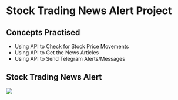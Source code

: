 # Stock Trading News Alert Project
## Concepts Practised
- Using API to Check for Stock Price Movements
- Using API to Get the News Articles
- Using API to Send Telegram Alerts/Messages
## Stock Trading News Alert
![](https://user-images.githubusercontent.com/98851253/156605605-16ffa52a-3bbe-4a88-a43c-9694758414a7.gif)
